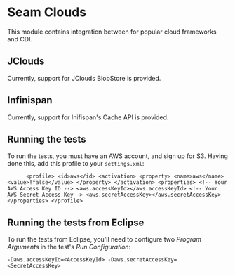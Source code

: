 Seam Clouds
===========

This module contains integration between for popular cloud frameworks and CDI.


JClouds
-------

Currently, support for JClouds BlobStore is provided.


Infinispan
----------

Currently, support for Inifispan's Cache API is provided.


Running the tests
-----------------

To run the tests, you must have an AWS account, and sign up for S3. Having done this,
add this profile to your `settings.xml`:

`      <profile>
         <id>aws</id>
         <activation>
            <property>
               <name>aws</name>
               <value>!false</value>
            </property>
         </activation>
         <properties>
            <!-- Your AWS Access Key ID -->
            <aws.accessKeyId></aws.accessKeyId>
            <!-- Your AWS Secret Access Key-->
            <aws.secretAccessKey></aws.secretAccessKey>
         </properties>
      </profile>`


Running the tests from Eclipse
------------------------------

To run the tests from Eclipse, you'll need to configure two _Program Arguments_ in the test's _Run Configuration_:

`-Daws.accessKeyId=<AccessKeyId>
-Daws.secretAccessKey=<SecretAccessKey>`